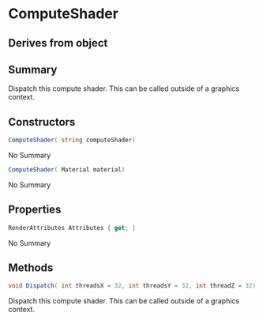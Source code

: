 # ComputeShader

## Derives from object

## Summary

Dispatch this compute shader. This can be called outside of a graphics context.
## Constructors

```c#
ComputeShader( string computeShader) 
```
No Summary
```c#
ComputeShader( Material material) 
```
No Summary
## Properties

```c#
RenderAttributes Attributes { get; } 
```
No Summary
## Methods

```c#
void Dispatch( int threadsX = 32, int threadsY = 32, int threadZ = 32) 
```
Dispatch this compute shader. This can be called outside of a graphics context.
